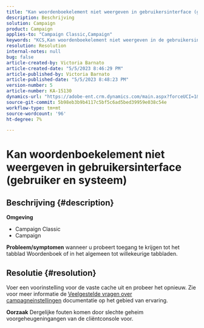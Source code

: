```yaml
---
title: "Kan woordenboekelement niet weergeven in gebruikersinterface (gebruiker en systeem)"
description: Beschrijving
solution: Campaign
product: Campaign
applies-to: "Campaign Classic,Campaign"
keywords: "KCS,Kan woordenboekelement niet weergeven in de gebruikersinterface"
resolution: Resolution
internal-notes: null
bug: false
article-created-by: Victoria Barnato
article-created-date: "5/5/2023 8:46:29 PM"
article-published-by: Victoria Barnato
article-published-date: "5/5/2023 8:48:23 PM"
version-number: 5
article-number: KA-15130
dynamics-url: "https://adobe-ent.crm.dynamics.com/main.aspx?forceUCI=1&pagetype=entityrecord&etn=knowledgearticle&id=b32b45e3-85eb-ed11-a7c6-6045bd0065f9"
source-git-commit: 5b98eb3b9b4117c5bf5c6ad5bed39959e038c54e
workflow-type: tm+mt
source-wordcount: '96'
ht-degree: 7%

---
```


# Kan woordenboekelement niet weergeven in gebruikersinterface (gebruiker en systeem)

## Beschrijving {#description}

<b>Omgeving</b>
- Campaign Classic
- Campaign



<b>Probleem/symptomen</b>
wanneer u probeert toegang te krijgen tot het tabblad Woordenboek of in het algemeen tot willekeurige tabbladen.


## Resolutie {#resolution}






Voer een voorinstelling voor de vaste cache uit en probeer het opnieuw. Zie voor meer informatie de [Veelgestelde vragen over campagneinstellingen](https://experienceleague.adobe.com/docs/campaign-classic/using/getting-started/starting-with-adobe-campaign/faq/faq-campaign-config.html?lang=en) documentatie op het gebied van ervaring.


<b>Oorzaak</b>
Dergelijke fouten komen door slechte geheim voorgeheugeningangen van de cliëntconsole voor.
